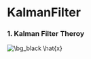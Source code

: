 # KalmanFilter

### 1. Kalman Filter Theroy

<img src="https://latex.codecogs.com/png.image?\dpi{130}&space;\bg_black&space;\hat{x}" title="\bg_black \hat{x}" />
